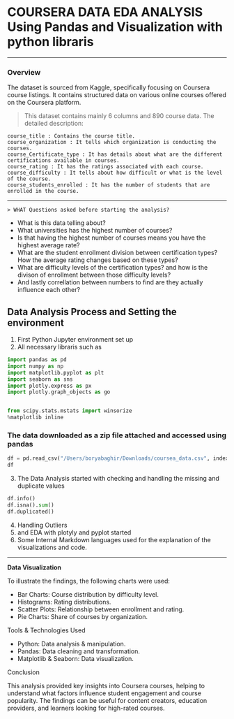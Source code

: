 # COURSERA DATA EDA ANALYSIS Using Pandas and Visualization with python libraris
---
### Overview

The dataset is sourced from Kaggle, specifically focusing on Coursera course listings.
It contains structured data on various online courses offered on the Coursera platform.

> This dataset contains mainly 6 columns and 890 course data. The detailed description:

    course_title : Contains the course title.
    course_organization : It tells which organization is conducting the courses.
    course_Certificate_type : It has details about what are the different certifications available in courses.
    course_rating : It has the ratings associated with each course.
    course_difficulty : It tells about how difficult or what is the level of the course.
    course_students_enrolled : It has the number of students that are enrolled in the course.

---

    > WHAT Questions asked before starting the analysis?
* What is this data telling about?
* What universities has the highest number of courses?
* Is that having the highest number of courses means you have the highest average rate?
* What are the student enrollment division between certification types? How the average rating changes based on these types?
* What are difficulty levels of the certification types? and how is the divison of enrollment between those difficulty levels?
* And lastly correllation between numbers to find are they actually influence each other?

## Data Analysis Process and Setting the environment
1. First Python Jupyter environment set up
2. All necessary libraris such as

```python 
import pandas as pd
import numpy as np
import matplotlib.pyplot as plt
import seaborn as sns
import plotly.express as px
import plotly.graph_objects as go


from scipy.stats.mstats import winsorize
%matplotlib inline

```
### The data downloaded as a zip file attached and accessed using pandas

```python
df = pd.read_csv("/Users/boryabaghir/Downloads/coursea_data.csv", index_col=0)
df

```

3. The Data Analysis started with checking and handling the missing and duplicate values
```python 
df.info() 
df.isna().sum()
df.duplicated()
```

4. Handling Outliers
5. and EDA with plotyly and pyplot started
6. Some Internal Markdown languages used for the explanation of the visualizations and code.

---

**Data Visualization**

To illustrate the findings, the following charts were used:

* Bar Charts: Course distribution by difficulty level.
* Histograms: Rating distributions.
* Scatter Plots: Relationship between enrollment and rating.
* Pie Charts: Share of courses by organization.

Tools & Technologies Used

* Python: Data analysis & manipulation.
* Pandas: Data cleaning and transformation.
* Matplotlib & Seaborn: Data visualization.

Conclusion

This analysis provided key insights into Coursera courses, helping to understand what factors influence student engagement and course popularity. The findings can be useful for content creators, education providers, and learners looking for high-rated courses.
